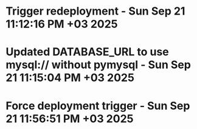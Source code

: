 # Trigger redeployment - Sun Sep 21 11:12:16 PM +03 2025
# Updated DATABASE_URL to use mysql:// without pymysql - Sun Sep 21 11:15:04 PM +03 2025
# Force deployment trigger - Sun Sep 21 11:56:51 PM +03 2025
